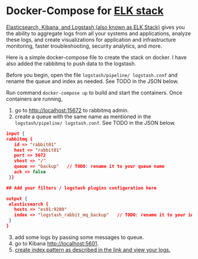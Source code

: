 # Docker-Compose for [ELK stack](https://www.elastic.co/elastic-stack?ultron=B-Stack-Trials-AMER-US-C&gambit=Stack-ELK-Exact&blade=adwords-s&hulk=paid&Device=c&thor=elk%20stack&gclid=Cj0KCQiAmKiQBhClARIsAKtSj-lf1j3rNlwsu6tWZzoNYQGpnbrgNGGSEByo-38HHdHw3COSNEY93SQaAnOVEALw_wcB)

[Elasticsearch, Kibana, and Logstash (also known as ELK Stack)](https://www.elastic.co/elastic-stack?ultron=B-Stack-Trials-AMER-US-C&gambit=Stack-ELK-Exact&blade=adwords-s&hulk=paid&Device=c&thor=elk%20stack&gclid=Cj0KCQiAmKiQBhClARIsAKtSj-lf1j3rNlwsu6tWZzoNYQGpnbrgNGGSEByo-38HHdHw3COSNEY93SQaAnOVEALw_wcB) gives you the ability to aggregate logs from all your systems and applications, analyze these logs, and create visualizations for application and infrastructure monitoring, faster troubleshooting, security analytics, and more.

Here is a simple docker-compose file to create the stack on docker. I have also added the rabbitmq to push data to the logstash.

Before you begin, open the file `logstash/pipeline/ logstash.conf` and rename the queue and index as needed. See TODO in the JSON below.

Run command `docker-compose up` to build and start the containers.
Once containers are running, 
1. go to [http://localhost:15672](http://localhost:15672) to rabbitmq admin. 
2. create a queue with the same name as mentioned in the `logstash/pipeline/ logstash.conf`. See TODO in the JSON below.
 ```JSON
input {
rabbitmq {
    id => "rabbit01"
    host => "rabbit01"
    port => 5672
    vhost => "/"
    queue => "backup"   // TODO: rename it to your queue name
    ack => false
  }}

## Add your filters / logstash plugins configuration here

output {
  elasticsearch {
    hosts => "es01:9200"
    index => "logstash_rabbit_mq_backup"   // TODO: rename it to your index name
  }
}
```
3. add some logs by passing some messages to queue.
4. go to Kibana [http://localhost:5601](http://localhost:5601).
5. [create index pattern as described in the link and view your logs.](https://www.elastic.co/guide/en/kibana/7.17/index-patterns.html)